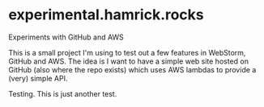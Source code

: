 # experimental.hamrick.rocks
Experiments with GitHub and AWS

This is a small project I'm using to test out a few features in
WebStorm, GitHub and AWS. The idea is I want to have a simple
web site hosted on GitHub (also where the repo exists) which uses
AWS lambdas to provide a (very) simple API.

Testing. This is just another test.